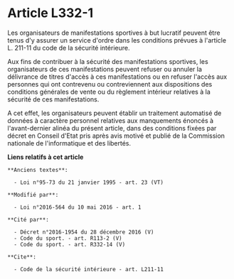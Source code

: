 # Article L332-1

Les organisateurs de manifestations sportives à but lucratif peuvent être tenus d'y assurer un service d'ordre dans les
conditions prévues à l'article L. 211-11 du code de la sécurité intérieure.

Aux fins de contribuer à la sécurité des manifestations sportives, les organisateurs de ces manifestations peuvent refuser ou
annuler la délivrance de titres d'accès à ces manifestations ou en refuser l'accès aux personnes qui ont contrevenu ou
contreviennent aux dispositions des conditions générales de vente ou du règlement intérieur relatives à la sécurité de ces
manifestations.

A cet effet, les organisateurs peuvent établir un traitement automatisé de données à caractère personnel relatives aux
manquements énoncés à l'avant-dernier alinéa du présent article, dans des conditions fixées par décret en Conseil d'Etat pris
après avis motivé et publié de la Commission nationale de l'informatique et des libertés.

**Liens relatifs à cet article**

	**Anciens textes**:

	  - Loi n°95-73 du 21 janvier 1995 - art. 23 (VT)

	**Modifié par**:

	  - Loi n°2016-564 du 10 mai 2016 - art. 1

	**Cité par**:

	  - Décret n°2016-1954 du 28 décembre 2016 (V)
	  - Code du sport. - art. R113-2 (V)
	  - Code du sport. - art. R332-14 (V)

	**Cite**:

	  - Code de la sécurité intérieure - art. L211-11
